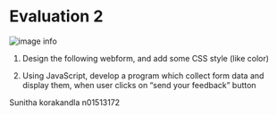 # Evaluation 2

![image info](../assets/2.png)

1. Design the following webform, and add some CSS style (like color)

2. Using JavaScript, develop a program which collect form data and display them, when user clicks on “send your feedback” button

Sunitha korakandla
n01513172
